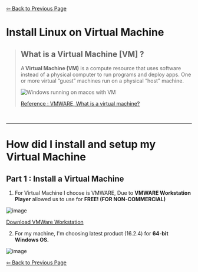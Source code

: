 [⇦ Back to Previous Page](./softwaredev_content_index.md)


# Install Linux on Virtual Machine

> ## What is a Virtual Machine [VM] ?
>
> A **Virtual Machine (VM)** is a compute resource that uses software instead of a physical computer to run programs and deploy apps. One or more virtual “guest” machines run on a physical “host” machine.
>
>
> ![Windows running on macos with VM ](https://live.staticflickr.com/65535/48656062338_7959e3ff23_b.jpg)
>
>
> [Reference : VMWARE, What is a virtual machine? ](./https://www.vmware.com/topics/glossary/content/virtual-machine.html)

<br/>

* * *

# How did I install and setup my Virtual Machine

## Part 1 : Install a Virtual Machine

1. For Virtual Machine I choose is VMWARE, Due to **VMWARE Workstation Player** allowed us to use for **FREE! (FOR NON-COMMERCIAL)** 


![image](https://user-images.githubusercontent.com/109336369/181414254-66fae416-a5ef-4ed3-88a8-54514935f515.png)

[Download VMWare Workstation](https://www.vmware.com/products/workstation-player.html)


2. For my machine, I'm choosing latest product (16.2.4) for **64-bit Windows OS.**

![image](https://user-images.githubusercontent.com/109336369/181414646-e4f5b978-22dc-496e-98ce-f23fba7df1a9.png)
 


[⇦ Back to Previous Page](./softwaredev_content_index.md)
